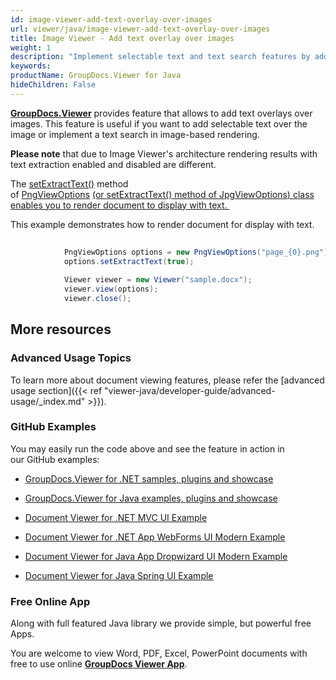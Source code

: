 ```yaml
---
id: image-viewer-add-text-overlay-over-images
url: viewer/java/image-viewer-add-text-overlay-over-images
title: Image Viewer - Add text overlay over images
weight: 1
description: "Implement selectable text and text search features by adding text overlay over document page images with GroupDocs.Viewer for Java component."
keywords: 
productName: GroupDocs.Viewer for Java
hideChildren: False
---
```

[**GroupDocs.Viewer**](https://products.groupdocs.com/viewer/java) provides feature that allows to add text overlays over images. This feature is useful if you want to add selectable text over the image or implement a text search in image-based rendering.

**Please note** that due to Image Viewer's architecture rendering results with text extraction enabled and disabled are different. 

The [setExtractText()](https://apireference.groupdocs.com/java/viewer/com.groupdocs.viewer.options/PngViewOptions#setExtractText(boolean)) method of [PngViewOptions](https://apireference.groupdocs.com/java/viewer/com.groupdocs.viewer.options/PngViewOptions) [(or ](https://apireference.groupdocs.com/java/viewer/com.groupdocs.viewer.options/PngViewOptions)[setExtractText()](https://apireference.groupdocs.com/java/viewer/com.groupdocs.viewer.options/JpgViewOptions#setExtractText(boolean))[ method of ](https://apireference.groupdocs.com/java/viewer/com.groupdocs.viewer.options/PngViewOptions)[JpgViewOptions](https://apireference.groupdocs.com/java/viewer/com.groupdocs.viewer.options/JpgViewOptions)[) class enables you to render document to display with text. ](https://apireference.groupdocs.com/java/viewer/com.groupdocs.viewer.options/PngViewOptions)

This example demonstrates how to render document for display with text.

```csharp
 			
            PngViewOptions options = new PngViewOptions("page_{0}.png");
            options.setExtractText(true);
 
			Viewer viewer = new Viewer("sample.docx");
            viewer.view(options);
			viewer.close();           
```

## More resources

### Advanced Usage Topics

To learn more about document viewing features, please refer the [advanced usage section]({{< ref "viewer-java/developer-guide/advanced-usage/_index.md" >}}).

### GitHub Examples

You may easily run the code above and see the feature in action in our GitHub examples:

*   [GroupDocs.Viewer for .NET samples, plugins and showcase](https://github.com/groupdocs-viewer/GroupDocs.Viewer-for-.NET)
    
*   [GroupDocs.Viewer for Java examples, plugins and showcase](https://github.com/groupdocs-viewer/GroupDocs.Viewer-for-Java)
    
*   [Document Viewer for .NET MVC UI Example](https://github.com/groupdocs-viewer/GroupDocs.Viewer-for-.NET-MVC) 
    
*   [Document Viewer for .NET App WebForms UI Modern Example](https://github.com/groupdocs-viewer/GroupDocs.Viewer-for-.NET-WebForms)
    
*   [Document Viewer for Java App Dropwizard UI Modern Example](https://github.com/groupdocs-viewer/GroupDocs.Viewer-for-Java-Dropwizard)
    
*   [Document Viewer for Java Spring UI Example](https://github.com/groupdocs-viewer/GroupDocs.Viewer-for-Java-Spring)
    

### Free Online App

Along with full featured Java library we provide simple, but powerful free Apps.

You are welcome to view Word, PDF, Excel, PowerPoint documents with free to use online **[GroupDocs Viewer App](https://products.groupdocs.app/viewer)**.
